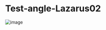 # Test-angle-Lazarus02
![image](https://user-images.githubusercontent.com/6564727/187241694-fe01e20f-9a82-403f-aa26-1938f8318cb6.png)
